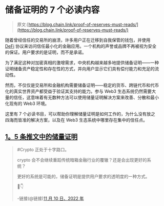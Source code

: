 # 储备证明的 7 个必读内容

> 原文:[https://blog.chain.link/proof-of-reserves-must-reads/](https://blog.chain.link/proof-of-reserves-must-reads/)

随着曾经信任的交易所的崩溃，许多用户正在迁移到自我保管的钱包，并使用 [DeFi](https://chain.link/education/defi#:~:text=Chainlink%20allows%20DeFi%20developers%20to,contract's%20correct%20and%20timely%20execution.) 协议来访问信任最小化的金融应用。一个机构的声誉或品牌不再被视为安全的保证。用户要求的是证明，而不是承诺。

为了满足这种对加密真相的激增需求，中央机构越来越多地提供储备证明——一种证明储备资产稳定性和存在性的方式，并向用户显示它们具有偿付能力和充足的流动性。

然而，不仅仅是交易所和金融机构需要储备证明——稳定的货币、跨链代币和代币化的真实世界资产都受益于验证其支持的能力。参与 Web3 生态系统仍然需要大量的信任，这意味着有无数种方法可以使用储量证明解决方案来改善、分散和最小化现有的 Web3 环境。

这里有 7 个必读书目，可以帮助你理解储量证明是如何工作的，为什么没有放之四海而皆准的解决方案，以及在 Web3 生态系统中哪里存在集中的信任点。

## [1。5 条推文中的储量证明](https://twitter.com/chainlink/status/1590805758643519488?s=20&t=RzY6mb2oAuoUnQkvgqytaA)

> #Crypto 正处于十字路口。
> 
> crypto 会不会继续重蹈传统暗箱金融行业的覆辙？还是会出现更好的系统？
> 
> 更好的系统是可能的，储备证明是提供用户要求的透明度的一种方式。
> 
> 🧵👇
> 
> -链接(@链接)[11 月 10 日、2022 年](https://twitter.com/chainlink/status/1590805758643519488?ref_src=twsrc%5Etfw)
